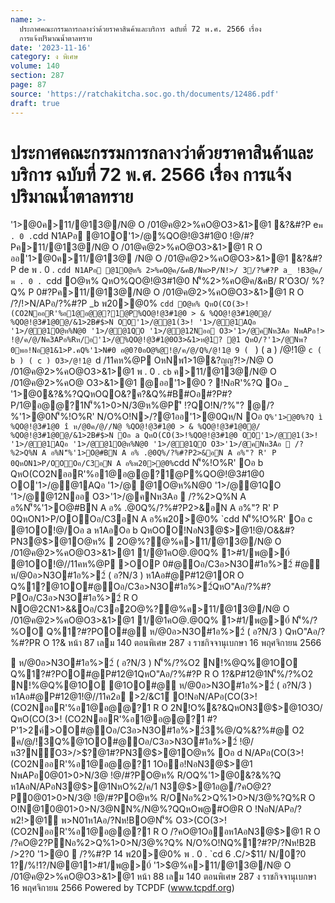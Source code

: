```yaml
---
name: >-
  ประกาศคณะกรรมการกลางว่าด้วยราคาสินค้าและบริการ ฉบับที่ 72 พ.ศ. 2566 เรื่อง
  การแจ้งปริมาณน้ำตาลทราย
date: '2023-11-16'
category: ง พิเศษ
volume: 140
section: 287
page: 87
source: 'https://ratchakitcha.soc.go.th/documents/12486.pdf'
draft: true
---
```


# ประกาศคณะกรรมการกลางว่าด้วยราคาสินค้าและบริการ ฉบับที่ 72 พ.ศ. 2566 เรื่อง การแจ้งปริมาณน้ำตาลทราย

'1>@0ค>11/@13@/N@ O /01@ค@2>%คO@O3>&1>@1 &?&#?P e` พ . 0 . `cdd N1APอ @1OO'1>/@%QO@!@3#1@0 !@/#?Pค>11/@13@/N@ O /01@ค@2>%คO@O3>&1>@1 R O ออ'1>@0ค>11/@13@ /N@ O /01@ค@2>%คO@O3>&1>@1 &?&#?P de พ . 0 . `cdd N1APอ @1O@ห% 2>%คO@ค/&คB/Nพ>P/N!>/ 3/?%#?P a_ !B3@ค/ พ . 0 . `cdd O@ห% QหO%QO@!@3#1@0 N'็%2>%คO@ค/&คB/ R'O3O/ %?Q% P 0#?Pค>11/@13@/N@ O /01@ค@2>%คO@O3>&1>@1 R O /?/!>N/APอ/?%#?P _b พ20>@0% `cdd O@ห% QหO(CO(3>! (CO2NออR'%อ1@อ@@?1@P%QO@!@3#1@0 > & %QO@!@3#1@0@/ %QO@!@3#1@0@/&1>2B#$>N OO'1>/@@1(3>! '1>/@@1AQอ '1>/@@1O@ห%N@0 '1>/@@1QO '1>/@@12Nออ O3>'1>/@คNห3Aอ NพAPอ!> !@/ค/@/Nค3APอ%Rห/อ'1>/@%QO@!@3#1@0O3>&1>ห@1? @1 QหO/?'1>/@Nพ?0พอ!Nอ@1&1>P.คQ%'1>N#0 อ@0?0อO@%@!@/ค/@/Q%/@!1@ 9 ( ` ) ( a ) /@!1@ `c ( b ) ( c ) O3>/@!1@ `d /11คห%@P OหNพ1>1@&?ญญ?!>/N@ O /01@ค@2>%คO@O3>&1>@1 พ . 0 . `cb` ค>11/@13@/N@ O /01@ค@2>%คO@ O3>&1>@1 @ออ'1>@0 ? !NอR'%?Q Oอ _ '1>@0&?&%?QQหOQO&?ค?&Q%#B#Oอ#?P#?P/1@อ@@?1N'็%1>0>N/3@ห%@P'ี !?QO!N/?%"? @/?%'1>@0N'็%!O%R' N/O%O!N>/?@1ออ'1>@0Qห/N Oอ ` Q%'1>@0%?Q ì %QO@!@3#1@0 î ห/@0ค/@//N@ %QO@!@3#1@0 > & %QO@!@3#1@0@/ %QO@!@3#1@0@/&1>2B#$>N Oอ a QหO(CO(3>!%QO@!@3#1@0 OO'1>/@@1(3>! '1>/@@1AQอ '1>/@@1O@ห%N@0 '1>/@@1QO O3>'1>/@คNห3Aอ  /?%2>Q%N A อ%N'็%'1>O@#BN A อ% .@0Q%/?%#?P2>&อN A อ%"? R' P 0QหON1>P/OOOอ/C3อN A อ%พ20>@0% `cdd N'็%!O%R' Oอ b QหO(CO2NออR'%อ1@อ@@?1@P%QO@!@3#1@0 OO'1>/@@1AQอ '1>/@ @1O@ห%N@0 '1>/@@1QO '1>/@@12Nออ O3>'1>/@คNห3Aอ  /?%2>Q%N A อ%N'็%'1>O@#BN A อ% .@0Q%/?%#?P2>&อN A อ%"? R' P 0QหON1>P/OOOอ/C3อN A อ%พ20>@0% `cdd N'็%!O%R' Oอ c @1OO!@/Oอ a ห1AอOอ b QหOOO!NอN3@$>@1!@/O&&#?PN3@$>@1O@ห%  2O@%?@%ค>11/@13@/N@ O /01@ค@2>%คO@O3>&1>@1 1/@1คO@.@0Q% 1>#1/พ@>0์ @1OO!@//11คห%@P >OOP 0#@Oอ/C3อ>N3O#1อ%>2์ #@ ห/@0อ>N3O#1อ%>2์ ( อ?N/3 ) ห1Aอ#@P#12@1OR O Q%1?@1OO#@Oอ/C3อ>N3O#1อ%>2์QหO"Aอ/?%#?POอ/C3อ>N3O#1อ%>2์ R O NO@2CN1>&&Oอ/C3อ2O@%?@%ค>11/@13@/N@ O /01@ค@2>%คO@O3>&1>@1 1/@1คO@.@0Q% 1>#1/พ@>0์ N'็%/?%OO Q%1?#?POO#@ ห/@0อ>N3O#1อ%>2์ ( อ?N/3 ) QหO"Aอ/?%#?PR O 1?& หน้า 87 เลม 140 ตอนพิเศษ 287 ง ราชกิจจานุเบกษา 16 พฤศจิกายน 2566

 ห/@0อ>N3O#1อ%>2์ ( อ?N/3 ) N'็%/?%O2 N!%@Q%@1OO Q%1?#?POO#@P#12@1QหO"Aอ/?%#?P R O 1?&P#12@1N'็%/?%O2 N!%@Q%@1OO @1OO#@ ห/@0อ>N3O#1อ%>2์ ( อ?N/3 ) ห1Aอ#@P#12@1!@//11ค2อ >2/&C1์ O!NอN/APอ(CO(3>! (CO2NออR'%อ1@อ@@?1 R O 2N!O%&?&QหON3@$>@1O3O/ QหO(CO(3>! (CO2NออR'%อ1@อ@@?1 #?P'1>2ค์>OO#@Oอ/C3อ>N3O#1อ%>2์3%@/Q%&?%#@ O2 ค/@/!3Q%@1OO#@Oอ/C3อ>N3O#1อ%>2์ !@/ห3?N์O3>/>$?@1#?PN3@$>@1O@ห% Oอ d N/APอ(CO(3>! (CO2NออR'%อ1@อ@@?1 1Oออ!NอN3@$>@1 NพAPอ0@01>0>N/3@ !@/#?PO@ห% R/OQ%'1>@0&?&%?Q ห1AอN/APอN3@$>@1NหO%2/ค/1 N3@$>@1อ@/?คO@2?P0@01>0>N/3@ !@/#?PO@ห% R/ONอ%2>Q%1>0>N/3@%?Q%R O O!N@10@01>0>N/3@NN%/N@%?QQหOพ@#O@R O !NอN/APอ/?พ2!>@1์ พ>N01ห1Aอ/?Nห!BO@N'็% O3>(CO(3>! (CO2NออR'%อ1@อ@@?1 R O /?คO@1Oออห1AอN3@$>@1 R O /?คO@2?PNอ%2>Q%1>0>N/3@%?Q% N/O%O!NQ%1?#?P/?Nห!B2B />2?0 '1>@0  /?%#?P 14 พ20>@0% พ . 0 . `cd 6 .C/>$11/ N/0?0 1?/%!1?/N@@11>#1/พ@>0์ '1>$@%ค>11/@13@/N@ O /01@ค@2>%คO@O3>&1>@1 หน้า 88 เลม 140 ตอนพิเศษ 287 ง ราชกิจจานุเบกษา 16 พฤศจิกายน 2566 Powered by TCPDF (www.tcpdf.org)
